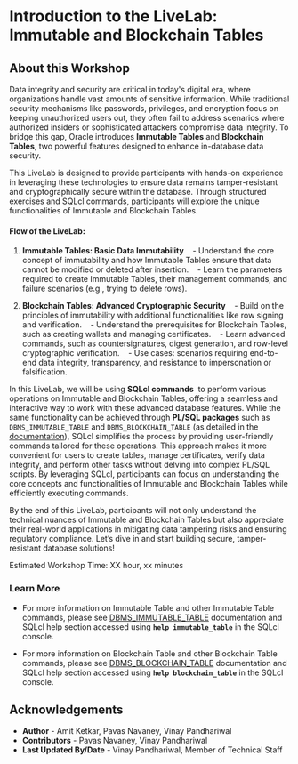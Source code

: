 # Introduction to the LiveLab: Immutable and Blockchain Tables

## About this Workshop

Data integrity and security are critical in today's digital era, where organizations handle vast amounts of sensitive information. While traditional security mechanisms like passwords, privileges, and encryption focus on keeping unauthorized users out, they often fail to address scenarios where authorized insiders or sophisticated attackers compromise data integrity. To bridge this gap, Oracle introduces **Immutable Tables** and **Blockchain Tables**, two powerful features designed to enhance in-database data security.

This LiveLab is designed to provide participants with hands-on experience in leveraging these technologies to ensure data remains tamper-resistant and cryptographically secure within the database. Through structured exercises and SQLcl commands, participants will explore the unique functionalities of Immutable and Blockchain Tables.

#### Flow of the LiveLab:
1. **Immutable Tables: Basic Data Immutability**
   - Understand the core concept of immutability and how Immutable Tables ensure that data cannot be modified or deleted after insertion.
   - Learn the parameters required to create Immutable Tables, their management commands, and failure scenarios (e.g., trying to delete rows).

2. **Blockchain Tables: Advanced Cryptographic Security**
   - Build on the principles of immutability with additional functionalities like row signing and verification.
   - Understand the prerequisites for Blockchain Tables, such as creating wallets and managing certificates.
   - Learn advanced commands, such as countersignatures, digest generation, and row-level cryptographic verification.
   - Use cases: scenarios requiring end-to-end data integrity, transparency, and resistance to impersonation or falsification.

In this LiveLab, we will be using **SQLcl commands** [](https://docs.oracle.com/en/database/oracle/sql-developer-command-line/24.3/sqcug/blockchain_table.html) to perform various operations on Immutable and Blockchain Tables, offering a seamless and interactive way to work with these advanced database features. While the same functionality can be achieved through **PL/SQL packages** such as `DBMS_IMMUTABLE_TABLE` and `DBMS_BLOCKCHAIN_TABLE` (as detailed in the [documentation](https://docs.oracle.com/en/database/oracle/oracle-database/23/arpls/dbms_blockchain_table.html)), SQLcl simplifies the process by providing user-friendly commands tailored for these operations. This approach makes it more convenient for users to create tables, manage certificates, verify data integrity, and perform other tasks without delving into complex PL/SQL scripts. By leveraging SQLcl, participants can focus on understanding the core concepts and functionalities of Immutable and Blockchain Tables while efficiently executing commands.

By the end of this LiveLab, participants will not only understand the technical nuances of Immutable and Blockchain Tables but also appreciate their real-world applications in mitigating data tampering risks and ensuring regulatory compliance. Let’s dive in and start building secure, tamper-resistant database solutions!

Estimated Workshop Time: XX hour, xx minutes 

### Learn More

* For more information on Immutable Table and other Immutable Table commands, please see [DBMS\_IMMUTABLE\_TABLE](https://docs.oracle.com/en/database/oracle/oracle-database/23/arpls/dbms_immutable_table.html) documentation and SQLcl help section accessed using **`help immutable_table`** in the SQLcl console.

* For more information on Blockchain Table and other Blockchain Table commands, please see [DBMS\_BLOCKCHAIN\_TABLE](https://docs.oracle.com/en/database/oracle/oracle-database/23/arpls/dbms_blockchain_table.html) documentation and SQLcl help section accessed using **`help blockchain_table`** in the SQLcl console.


## Acknowledgements

* **Author** - Amit Ketkar, Pavas Navaney, Vinay Pandhariwal
* **Contributors** - Pavas Navaney, Vinay Pandhariwal 
* **Last Updated By/Date** - Vinay Pandhariwal, Member of Technical Staff